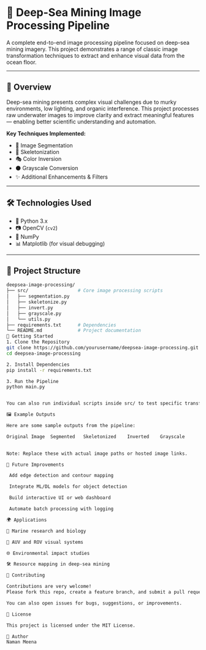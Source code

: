 # 🌊 Deep-Sea Mining Image Processing Pipeline

A complete end-to-end image processing pipeline focused on deep-sea mining imagery. This project demonstrates a range of classic image transformation techniques to extract and enhance visual data from the ocean floor.

---

## 🧠 Overview

Deep-sea mining presents complex visual challenges due to murky environments, low lighting, and organic interference. This project processes raw underwater images to improve clarity and extract meaningful features — enabling better scientific understanding and automation.

**Key Techniques Implemented:**

- 🎯 Image Segmentation  
- 🦴 Skeletonization  
- 🎭 Color Inversion  
- ⚫ Grayscale Conversion  
- ✨ Additional Enhancements & Filters

---

## 🛠️ Technologies Used

- 🐍 Python 3.x  
- 📷 OpenCV (`cv2`)  
- 🔢 NumPy  
- 📊 Matplotlib (for visual debugging)  

---

## 📁 Project Structure

```bash
deepsea-image-processing/
├── src/                  # Core image processing scripts
│   ├── segmentation.py
│   ├── skeletonize.py
│   ├── invert.py
│   ├── grayscale.py
│   └── utils.py
├── requirements.txt      # Dependencies
└── README.md             # Project documentation
🚀 Getting Started
1. Clone the Repository
git clone https://github.com/yourusername/deepsea-image-processing.git
cd deepsea-image-processing

2. Install Dependencies
pip install -r requirements.txt

3. Run the Pipeline
python main.py


You can also run individual scripts inside src/ to test specific transformations.

🖼️ Example Outputs

Here are some sample outputs from the pipeline:

Original Image	Segmented	Skeletonized	Inverted	Grayscale

	
Note: Replace these with actual image paths or hosted image links.

📌 Future Improvements

 Add edge detection and contour mapping

 Integrate ML/DL models for object detection

 Build interactive UI or web dashboard

 Automate batch processing with logging

🌍 Applications

🧪 Marine research and biology

🦾 AUV and ROV visual systems

🌐 Environmental impact studies

🛠️ Resource mapping in deep-sea mining

🤝 Contributing

Contributions are very welcome!
Please fork this repo, create a feature branch, and submit a pull request.

You can also open issues for bugs, suggestions, or improvements.

📜 License

This project is licensed under the MIT License.

👤 Author
Naman Meena
